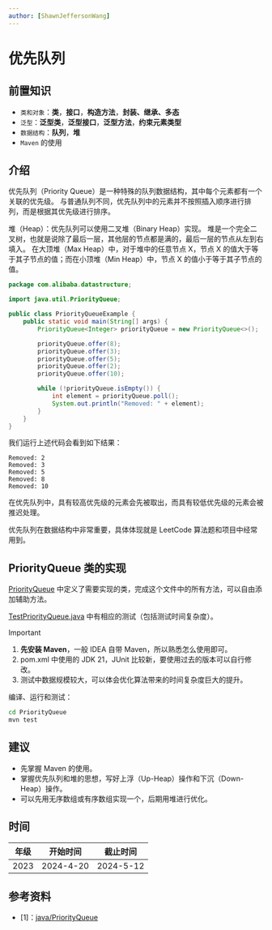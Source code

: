 ```yaml
---
author: [ShawnJeffersonWang]
---
```


# 优先队列

## 前置知识

- `类和对象`：**类**，**接口**，**构造方法**，**封装、继承、多态**
- `泛型`：**泛型类**，**泛型接口**，**泛型方法**，**约束元素类型**
- `数据结构`：**队列**，**堆**
- `Maven` 的使用

## 介绍

优先队列（Priority Queue）是一种特殊的队列数据结构，其中每个元素都有一个关联的优先级。
与普通队列不同，优先队列中的元素并不按照插入顺序进行排列，而是根据其优先级进行排序。

堆（Heap）：优先队列可以使用二叉堆（Binary Heap）实现。
堆是一个完全二叉树，也就是说除了最后一层，其他层的节点都是满的，最后一层的节点从左到右填入。
在大顶堆（Max Heap）中，对于堆中的任意节点 X，节点 X 的值大于等于其子节点的值；而在小顶堆（Min Heap）中，节点 X 的值小于等于其子节点的值。

```java
package com.alibaba.datastructure;

import java.util.PriorityQueue;

public class PriorityQueueExample {
    public static void main(String[] args) {
        PriorityQueue<Integer> priorityQueue = new PriorityQueue<>();

        priorityQueue.offer(8);
        priorityQueue.offer(3);
        priorityQueue.offer(5);
        priorityQueue.offer(2);
        priorityQueue.offer(10);

        while (!priorityQueue.isEmpty()) {
            int element = priorityQueue.poll();
            System.out.println("Removed: " + element);
        }
    }
}
```

我们运行上述代码会看到如下结果：

```
Removed: 2
Removed: 3
Removed: 5
Removed: 8
Removed: 10
```

在优先队列中，具有较高优先级的元素会先被取出，而具有较低优先级的元素会被推迟处理。

优先队列在数据结构中非常重要，具体体现就是 LeetCode 算法题和项目中经常用到。

## PriorityQueue 类的实现

[PriorityQueue](https://github.com/xiyou-linuxer/Queue4j/tree/main/PriorityQueue/src/main/java/com/xiyoulinux/priorityqueue/PriorityQueue.java) 中定义了需要实现的类，完成这个文件中的所有方法，可以自由添加辅助方法。

[TestPriorityQueue.java](https://github.com/xiyou-linuxer/Queue4j/tree/main/PriorityQueue/src/test/java/com/xiyoulinux/priorityqueue/TestPriorityQueue.java) 中有相应的测试（包括测试时间复杂度）。

> [!IMPORTANT]
>
> 1. **先安装 Maven**，一般 IDEA 自带 Maven，所以熟悉怎么使用即可。
> 2. pom.xml 中使用的 JDK 21，JUnit 比较新，要使用过去的版本可以自行修改。
> 3. 测试中数据规模较大，可以体会优化算法带来的时间复杂度巨大的提升。

编译、运行和测试：

```bash
cd PriorityQueue
mvn test
```

## 建议

- 先掌握 Maven 的使用。
- 掌握优先队列和堆的思想，写好上浮（Up-Heap）操作和下沉（Down-Heap）操作。
- 可以先用无序数组或有序数组实现一个，后期用堆进行优化。

## 时间

| 年级 | 开始时间  | 截止时间  |
| ---- | --------- | --------- |
| 2023 | 2024-4-20 | 2024-5-12 |

## 参考资料

- [1]：[java/PriorityQueue](https://docs.oracle.com/javase/8/docs/api/java/util/PriorityQueue.html)
